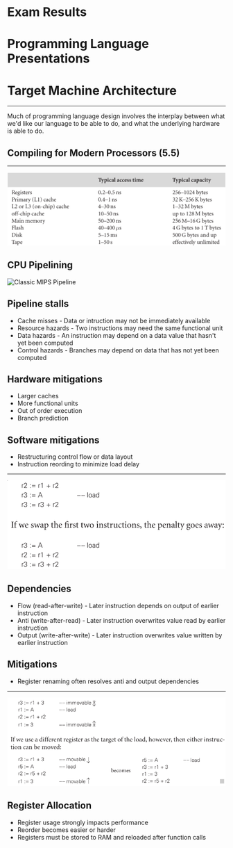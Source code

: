 Exam Results
============

Programming Language Presentations
==================================

Target Machine Architecture
===========================

---

Much of programming language design involves the interplay between what we'd like our language to be able to do, and what the underlying hardware is able to do.

Compiling for Modern Processors (5.5)
-------------------------------------

---

![Memory Hierarchy](figures/5-1.png)

CPU Pipelining
--------------

![Classic MIPS Pipeline](https://upload.wikimedia.org/wikipedia/commons/2/21/Fivestagespipeline.png)

Pipeline stalls
---------------

- Cache misses - Data or intruction may not be immediately available
- Resource hazards - Two instructions may need the same functional unit
- Data hazards - An instruction may depend on a data value that hasn't yet been computed
- Control hazards - Branches may  depend on data that has not yet been computed

Hardware mitigations
--------------------

- Larger caches
- More functional units
- Out of order execution
- Branch prediction

Software mitigations
--------------------

- Restructuring control flow or data layout
- Instruction reording to minimize load delay

---

![Filling a load delay slot](figures/5-15.png)

Dependencies
------------

- Flow (read-after-write) - Later instruction depends on output of earlier instruction
- Anti (write-after-read) - Later instruction overwrites value read by earlier instruction
- Output (write-after-write) - Later instruction overwrites value written by earlier instruction

Mitigations
-----------

- Register renaming often resolves anti and output dependencies

---

![Register renaming](figures/5-16.png)

Register Allocation
-------------------

- Register usage strongly impacts performance
- Reorder becomes easier or harder
- Registers must be stored to RAM and reloaded after function calls
